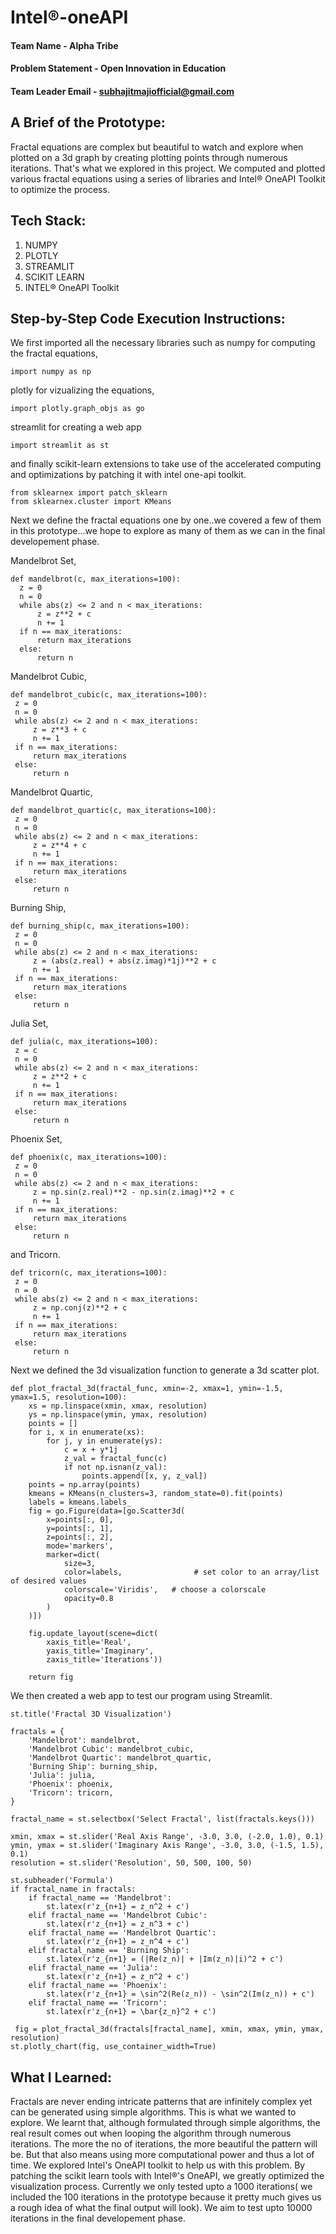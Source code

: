 # Intel®-oneAPI

#### Team Name - Alpha Tribe
#### Problem Statement - Open Innovation in Education
#### Team Leader Email - subhajitmajiofficial@gmail.com

## A Brief of the Prototype:
  Fractal equations are complex but beautiful to watch and explore when plotted on a 3d graph by creating plotting points through numerous iterations.
  That's what we explored in this project. We computed and plotted various fractal equations using a series of libraries and Intel®️ OneAPI Toolkit to optimize the process.
  
## Tech Stack: 
   1. NUMPY
   2. PLOTLY
   3. STREAMLIT
   4. SCIKIT LEARN
   5. INTEL®️ OneAPI Toolkit
   
## Step-by-Step Code Execution Instructions:
  We first imported all the necessary libraries such as numpy for computing the fractal equations,
  ```
  import numpy as np
  ```
  
  plotly for vizualizing the equations,
  ```
  import plotly.graph_objs as go
  ```
  
  streamlit for creating a web app
  ```
  import streamlit as st
  ```
  
  
  and finally scikit-learn extensions to take use of the accelerated computing and optimizations by patching it with intel one-api toolkit.
  ```
  from sklearnex import patch_sklearn
  from sklearnex.cluster import KMeans
  ```
  
  Next we define the fractal equations one by one..we covered a few of them in this prototype...we hope to explore as many of them as we can in the final developement phase.
  
  Mandelbrot Set,
  ```
  def mandelbrot(c, max_iterations=100):
    z = 0
    n = 0
    while abs(z) <= 2 and n < max_iterations:
        z = z**2 + c
        n += 1
    if n == max_iterations:
        return max_iterations
    else:
        return n
   ```
    
   Mandelbrot Cubic,
   ```
   def mandelbrot_cubic(c, max_iterations=100):
    z = 0
    n = 0
    while abs(z) <= 2 and n < max_iterations:
        z = z**3 + c
        n += 1
    if n == max_iterations:
        return max_iterations
    else:
        return n
   ```
   
   Mandelbrot Quartic,
   ```
   def mandelbrot_quartic(c, max_iterations=100):
    z = 0
    n = 0
    while abs(z) <= 2 and n < max_iterations:
        z = z**4 + c
        n += 1
    if n == max_iterations:
        return max_iterations
    else:
        return n
   ```
    
   Burning Ship,
   ```
   def burning_ship(c, max_iterations=100):
    z = 0
    n = 0
    while abs(z) <= 2 and n < max_iterations:
        z = (abs(z.real) + abs(z.imag)*1j)**2 + c
        n += 1
    if n == max_iterations:
        return max_iterations
    else:
        return n
   ```
   
   Julia Set,
   ```
   def julia(c, max_iterations=100):
    z = c
    n = 0
    while abs(z) <= 2 and n < max_iterations:
        z = z**2 + c
        n += 1
    if n == max_iterations:
        return max_iterations
    else:
        return n
   ```
   
   Phoenix Set,
   ```
   def phoenix(c, max_iterations=100):
    z = 0
    n = 0
    while abs(z) <= 2 and n < max_iterations:
        z = np.sin(z.real)**2 - np.sin(z.imag)**2 + c
        n += 1
    if n == max_iterations:
        return max_iterations
    else:
        return n
   ```
   
   and Tricorn.
   ```
   def tricorn(c, max_iterations=100):
    z = 0
    n = 0
    while abs(z) <= 2 and n < max_iterations:
        z = np.conj(z)**2 + c
        n += 1
    if n == max_iterations:
        return max_iterations
    else:
        return n
   ```
  
Next we defined the 3d visualization function to generate a 3d scatter plot.
```
def plot_fractal_3d(fractal_func, xmin=-2, xmax=1, ymin=-1.5, ymax=1.5, resolution=100):
    xs = np.linspace(xmin, xmax, resolution)
    ys = np.linspace(ymin, ymax, resolution)
    points = []
    for i, x in enumerate(xs):
        for j, y in enumerate(ys):
            c = x + y*1j
            z_val = fractal_func(c)
            if not np.isnan(z_val):
                points.append([x, y, z_val])
    points = np.array(points)
    kmeans = KMeans(n_clusters=3, random_state=0).fit(points)
    labels = kmeans.labels_
    fig = go.Figure(data=[go.Scatter3d(
        x=points[:, 0],
        y=points[:, 1],
        z=points[:, 2],
        mode='markers',
        marker=dict(
            size=3,
            color=labels,                # set color to an array/list of desired values
            colorscale='Viridis',   # choose a colorscale
            opacity=0.8
        )
    )])

    fig.update_layout(scene=dict(
        xaxis_title='Real',
        yaxis_title='Imaginary',
        zaxis_title='Iterations'))

    return fig
```

We then created a web app to test our program using Streamlit.
```
st.title('Fractal 3D Visualization')

fractals = {
    'Mandelbrot': mandelbrot,
    'Mandelbrot Cubic': mandelbrot_cubic,
    'Mandelbrot Quartic': mandelbrot_quartic,
    'Burning Ship': burning_ship,
    'Julia': julia,
    'Phoenix': phoenix,
    'Tricorn': tricorn,
}

fractal_name = st.selectbox('Select Fractal', list(fractals.keys()))

xmin, xmax = st.slider('Real Axis Range', -3.0, 3.0, (-2.0, 1.0), 0.1)
ymin, ymax = st.slider('Imaginary Axis Range', -3.0, 3.0, (-1.5, 1.5), 0.1)
resolution = st.slider('Resolution', 50, 500, 100, 50)

st.subheader('Formula')
if fractal_name in fractals:
    if fractal_name == 'Mandelbrot':
        st.latex(r'z_{n+1} = z_n^2 + c')
    elif fractal_name == 'Mandelbrot Cubic':
        st.latex(r'z_{n+1} = z_n^3 + c')
    elif fractal_name == 'Mandelbrot Quartic':
        st.latex(r'z_{n+1} = z_n^4 + c')
    elif fractal_name == 'Burning Ship':
        st.latex(r'z_{n+1} = (|Re(z_n)| + |Im(z_n)|i)^2 + c')
    elif fractal_name == 'Julia':
        st.latex(r'z_{n+1} = z_n^2 + c')
    elif fractal_name == 'Phoenix':
        st.latex(r'z_{n+1} = \sin^2(Re(z_n)) - \sin^2(Im(z_n)) + c')
    elif fractal_name == 'Tricorn':
        st.latex(r'z_{n+1} = \bar{z_n}^2 + c')
        
 fig = plot_fractal_3d(fractals[fractal_name], xmin, xmax, ymin, ymax, resolution)
st.plotly_chart(fig, use_container_width=True)
```    
  
## What I Learned:
   Fractals are never ending intricate patterns that are infinitely complex yet can be generated using simple algorithms. This is what we wanted to explore. We learnt that, although formulated through simple algorithms, the real result comes out when looping the algorithm through numerous iterations. The more the no of iterations, the more beautiful the pattern will be. But that also means using more computational power and thus a lot of time. We explored Intel's OneAPI toolkit to help us with this problem. By patching the scikit learn tools with Intel®️'s OneAPI, we greatly optimized the visualization process. Currently we only tested upto a 1000 iterations( we included the 100 iterations in the prototype because it pretty much gives us a rough idea of what the final output will look). We aim to test upto 10000 iterations in the final developement phase.
